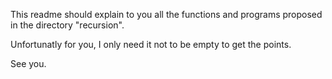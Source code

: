 This readme should explain to you all the functions and programs proposed
in the directory "recursion".

Unfortunatly for you, I only need it not to be empty to get the points.

See you.
